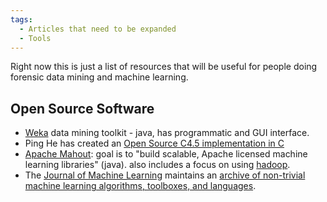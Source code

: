 ```yaml
---
tags:
  - Articles that need to be expanded
  - Tools
---
```

Right now this is just a list of resources that will be useful for
people doing forensic data mining and machine learning.

## Open Source Software

* [Weka](https://www.cs.waikato.ac.nz/ml/weka/) data mining toolkit -
  java, has programmatic and GUI interface.
* Ping He has created an [Open Source C4.5 implementation in C](https://code.google.com/archive/p/fc45)
* [Apache Mahout](https://mahout.apache.org//): goal is to "build
  scalable, Apache licensed machine learning libraries" (java). also
  includes a focus on using [hadoop](https://hadoop.apache.org/).
* The [Journal of Machine Learning](https://jmlr.csail.mit.edu/)
  maintains an [archive of non-trivial machine learning algorithms, toolboxes, and languages](https://jmlr.csail.mit.edu/mloss/).

